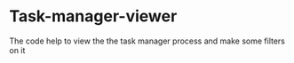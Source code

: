 # Task-manager-viewer
The code help to view the the task manager process and make some filters on it

